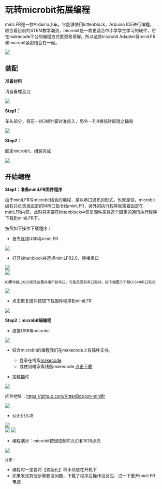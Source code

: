 # 玩转microbit拓展编程  

miniLFR是一款Arduino小车，它能够使用kittenblock，Arduino IDE进行编程。顺应着目前的STEM教学潮流，microbit是一款更适合中小学学生学习的硬件，它在makecode平台的编程方式更更易理解。所以这款microbit Adapter将miniLFR和microbit紧密结合在一起。  

![](https://s2.ax1x.com/2019/09/06/nuqdP0.jpg)   


## 装配 

**准备材料** 

请自备螺丝刀  

![](https://s2.ax1x.com/2019/09/06/nuXEKU.jpg)  

**Step1：**  

车头部分，将前一排3根针脚对准插入，另外一列4根插针即随之插稳

![](https://s2.ax1x.com/2019/09/06/nujkFA.jpg)   

**Step2：**  

固定microbit，组装完成  

![](https://s2.ax1x.com/2019/09/06/nuxi8I.jpg)  

## 开始编程  

**Step1：准备miniLFR固件程序** 

由于miniLFR与microbit结合的编程，是以串口通讯的形式。也就是说，microbit编程只负责发固定的M串口指令给miniLFR，另外的执行程序就需要固定在miniLFR内部，此时只需要在kittenblock中恢复固件来将这个固定的通讯执行程序下载到miniLFR下。  

按照如下操作下载程序：  
- 首先连接USB与miniLFR  

![](https://s2.ax1x.com/2019/09/06/nKkHeI.jpg)

- 打开kittenblock并选择miniLFR2.0，连接串口 

![](https://s2.ax1x.com/2019/09/06/nKF4rn.jpg)  
![](https://s2.ax1x.com/2019/09/06/nKF75T.jpg)  

`如果你接上USB发现这里并搜不到串口，可能是没有串口驱动，按下面图示下载CH340串口驱动`  

![](https://s2.ax1x.com/2019/09/06/nKkFRe.jpg)  

- 点击恢复固件按钮下载固件程序到miniLFR 

![](https://s2.ax1x.com/2019/09/06/nKklRg.jpg)  

**Step2：microbit端编程** 

- 连接USB与microbit 

![](https://s2.ax1x.com/2019/09/06/nKALu9.jpg)  

- 结合microbit的编程我们在makecode上有插件支持。
    - 登录在线版[makecode](https://makecode.microbit.org) 
    - 或使用喵家离线版makecode  [点击下载](https://cdn.kittenbot.cn/makecode/makecode-v5%20Setup%203.6.0.exe)  

- 加载插件

![](https://s2.ax1x.com/2019/09/06/nKP9IS.jpg)  

插件地址：https://github.com/KittenBot/pxt-minilfr

![](https://s2.ax1x.com/2019/09/06/nKPZq0.jpg)   

- 认识积木块   

![](https://s2.ax1x.com/2019/09/06/nKKpdJ.jpg)  
![](https://s2.ax1x.com/2019/09/06/nKQnPA.jpg) 
![](https://s2.ax1x.com/2019/09/06/nKlEQ0.jpg)  

- 编程演示：microbit按键控制车头灯和RGB点亮 

![](https://s2.ax1x.com/2019/09/06/nKlIlq.jpg)  

`注意：` 

- 编程时一定要将【初始化】积木块放在开机下 
- 如果发现其他步骤都没问题，下载了程序后操作没反应，试一下重开miniLFR电源  
















